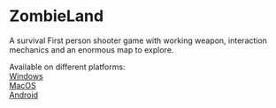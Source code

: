 # ZombieLand
A survival First person shooter game with working weapon, interaction mechanics and an enormous map to explore. 

Available on different platforms:<br>
<a href='https://drive.google.com/file/d/18MavbPDjG4adzGd_TZTxU04Z9Jm50eDe/view?usp=sharing'>Windows</a><br>
<a href='https://drive.google.com/drive/folders/1xHK0xXsGs_KnSEtD7XPdrud8wcq1JWW9?usp=sharing'>MacOS</a><br>
<a href='https://drive.google.com/file/d/1vrBGV_hfZfpkpfNo6O1lYhvZtcFNi6mU/view?usp=sharing'>Android</a>
